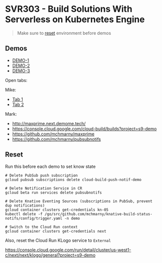 # SVR303 - Build Solutions With Serverless on Kubernetes Engine

> Make sure to [reset](#Reset) environment before demos

## Demos

* [DEMO-1](DEMO-1.md)
* [DEMO-2](DEMO-2.md)
* [DEMO-3](DEMO-3.md)

Open tabs:

Mike:
* [Tab 1](http://aerial-tiler.default.130.211.124.0.xip.io/preview?url=gs://3f23a0a4-3381-4382-b273-9f45e936b91b/analytics-ready/pansharpened/DIM_SPOT6_PMS_201809181528155_ORT_3317561101.tif#14/35.28942974756265/-77.58146996050691)
* [Tab 2](http://aerial-tiler.default.130.211.124.0.xip.io/preview?url=gs://3f23a0a4-3381-4382-b273-9f45e936b91b/analytics-ready/pansharpened/DIM_SPOT6_PMS_201809181528155_ORT_3317561101.tif&pmin=2&pmax=98&linearStretch=true#14/35.28942974756265/-77.58146996050691)

Mark:
* http://maxprime.next.demome.tech/
* https://console.cloud.google.com/cloud-build/builds?project=s9-demo
* https://github.com/mchmarny/maxprime
* https://github.com/mchmarny/pubsubnotifs

## Reset

Run this before each demo to set know state

```shell
# Delete PubSub push subscription
gcloud pubsub subscriptions delete cloud-build-push-notif-demo

# Delete Notification Service in CR
gcloud beta run services delete pubsubnotifs

# Delete Knative Eventing Sources (subscriptions in PubSub, prevent dup notifications)
gcloud container clusters get-credentials kn-05
kubectl delete -f /go/src/github.com/mchmarny/knative-build-status-notifs/config/trigger.yaml -n demo

# Switch to the Cloud Run context
gcloud container clusters get-credentials next
```

Also, reset the Cloud Run KLogo service to `External`

https://console.cloud.google.com/run/detail/cluster/us-west1-c/next/next/klogo/general?project=s9-demo

